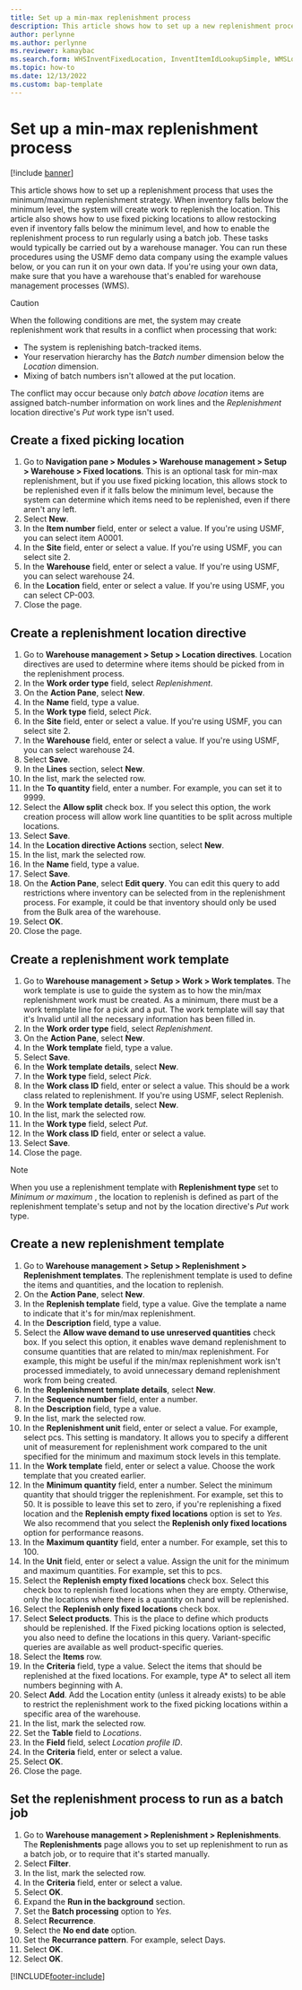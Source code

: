 ```yaml
---
title: Set up a min-max replenishment process
description: This article shows how to set up a new replenishment process that uses the minimum/maximum replenishment strategy. 
author: perlynne
ms.author: perlynne
ms.reviewer: kamaybac
ms.search.form: WHSInventFixedLocation, InventItemIdLookupSimple, WMSLocationIdLookup, WHSLocDirTable, InventLocationIdLookup, SysQueryForm, WHSWorkTemplateTable, WHSReplenishmentTemplates, UnitOfMeasureLookup, SysQueryTableLookUp, SysQueryFieldLookUp, SysRecurrence, WHSInventFixedLocation
ms.topic: how-to
ms.date: 12/13/2022
ms.custom: bap-template
---
```


# Set up a min-max replenishment process

[!include [banner](../../includes/banner.md)]

This article shows how to set up a replenishment process that uses the minimum/maximum replenishment strategy. When inventory falls below the minimum level, the system will create work to replenish the location. This article also shows how to use fixed picking locations to allow restocking even if inventory falls below the minimum level, and how to enable the replenishment process to run regularly using a batch job. These tasks would typically be carried out by a warehouse manager. You can run these procedures using the USMF demo data company using the example values below, or you can run it on your own data. If you're using your own data, make sure that you have a warehouse that's enabled for warehouse management processes (WMS).

> [!CAUTION]
> When the following conditions are met, the system may create replenishment work that results in a conflict when processing that work:
>
> - The system is replenishing batch-tracked items.
> - Your reservation hierarchy has the *Batch number* dimension below the *Location* dimension.
> - Mixing of batch numbers isn't allowed at the put location.
>
> The conflict may occur because only *batch above location* items are assigned batch-number information on work lines and the *Replenishment* location directive's *Put* work type isn't used.

## Create a fixed picking location

1. Go to **Navigation pane > Modules > Warehouse management > Setup > Warehouse > Fixed locations**. This is an optional task for min-max replenishment, but if you use fixed picking location, this allows stock to be replenished even if it falls below the minimum level, because the system can determine which items need to be replenished, even if there aren't any left.
2. Select **New**.
3. In the **Item number** field, enter or select a value. If you're using USMF, you can select item A0001.  
4. In the **Site** field, enter or select a value. If you're using USMF, you can select site 2.  
5. In the **Warehouse** field, enter or select a value. If you're using USMF, you can select warehouse 24.  
6. In the **Location** field, enter or select a value. If you're using USMF, you can select CP-003.  
7. Close the page.

## Create a replenishment location directive

1. Go to **Warehouse management > Setup > Location directives**. Location directives are used to determine where items should be picked from in the replenishment process.
2. In the **Work order type** field, select *Replenishment*.
3. On the **Action Pane**, select **New**.
4. In the **Name** field, type a value.
5. In the **Work type** field, select *Pick*.
6. In the **Site** field, enter or select a value. If you're using USMF, you can select site 2.  
7. In the **Warehouse** field, enter or select a value. If you're using USMF, you can select warehouse 24.  
8. Select **Save**.
9. In the **Lines** section, select **New**.
10. In the list, mark the selected row.
11. In the **To quantity** field, enter a number. For example, you can set it to 9999.  
12. Select the **Allow split** check box. If you select this option, the work creation process will allow work line quantities to be split across multiple locations.  
13. Select **Save**.
14. In the **Location directive Actions** section, select **New**.
15. In the list, mark the selected row.
16. In the **Name** field, type a value.
17. Select **Save**.
18. On the **Action Pane**, select **Edit query**. You can edit this query to add restrictions where inventory can be selected from in the replenishment process. For example, it could be that inventory should only be used from the Bulk area of the warehouse.
19. Select **OK**.
20. Close the page.

## Create a replenishment work template

1. Go to **Warehouse management > Setup > Work > Work templates**. The work template is use to guide the system as to how the min/max replenishment work must be created. As a minimum, there must be a work template line for a pick and a put. The work template will say that it's Invalid until all the necessary information has been filled in. 
2. In the **Work order type** field, select *Replenishment*.
3. On the **Action Pane**, select **New**.
4. In the **Work template** field, type a value.
5. Select **Save**.
6. In the **Work template details**, select **New**.
7. In the **Work type** field, select *Pick*.
8. In the **Work class ID** field, enter or select a value. This should be a work class related to replenishment. If you're using USMF, select Replenish.  
9. In the **Work template details**, select **New**.
10. In the list, mark the selected row.
11. In the **Work type** field, select *Put*.
12. In the **Work class ID** field, enter or select a value.
13. Select **Save**.
14. Close the page.

> [!NOTE]
> When you use a replenishment template with **Replenishment type** set to *Minimum or maximum* , the location to replenish is defined as part of the replenishment template's setup and not by the location directive's *Put* work type.

## Create a new replenishment template

1. Go to **Warehouse management > Setup > Replenishment > Replenishment templates**. The replenishment template is used to define the items and quantities, and the location to replenish.
2. On the **Action Pane**, select **New**.
3. In the **Replenish template** field, type a value. Give the template a name to indicate that it's for min/max replenishment.  
4. In the **Description** field, type a value.
5. Select the **Allow wave demand to use unreserved quantities** check box. If you select this option, it enables wave demand replenishment to consume quantities that are related to min/max replenishment. For example, this might be useful if the min/max replenishment work isn't processed immediately, to avoid unnecessary demand replenishment work from being created.
6. In the **Replenishment template details**, select **New**.
7. In the **Sequence number** field, enter a number.
8. In the **Description** field, type a value.
9. In the list, mark the selected row.
10. In the **Replenishment unit** field, enter or select a value. For example, select pcs. This setting is mandatory. It allows you to specify a different unit of measurement for replenishment work compared to the unit specified for the minimum and maximum stock levels in this template.
11. In the **Work template** field, enter or select a value. Choose the work template that you created earlier.  
12. In the **Minimum quantity** field, enter a number. Select the minimum quantity that should trigger the replenishment. For example, set this to 50. It is possible to leave this set to zero, if you're replenishing a fixed location and the **Replenish empty fixed locations** option is set to *Yes*. We also recommend that you select the **Replenish only fixed locations** option for performance reasons.
13. In the **Maximum quantity** field, enter a number. For example, set this to 100.  
14. In the **Unit** field, enter or select a value. Assign the unit for the minimum and maximum quantities. For example, set this to pcs.  
15. Select the **Replenish empty fixed locations** check box. Select this check box to replenish fixed locations when they are empty. Otherwise, only the locations where there is a quantity on hand will be replenished.
16. Select the **Replenish only fixed locations** check box.
17. Select **Select products**. This is the place to define which products should be replenished. If the Fixed picking locations option is selected, you also need to define the locations in this query. Variant-specific queries are available as well product-specific queries.
18. Select the **Items** row.
19. In the **Criteria** field, type a value. Select the items that should be replenished at the fixed locations. For example, type A* to select all item numbers beginning with A.
20. Select **Add**. Add the Location entity (unless it already exists) to be able to restrict the replenishment work to the fixed picking locations within a specific area of the warehouse.
21. In the list, mark the selected row.
22. Set the **Table** field to *Locations*.
23. In the **Field** field, select *Location profile ID*.
24. In the **Criteria** field, enter or select a value.
25. Select **OK**.
26. Close the page.

## Set the replenishment process to run as a batch job

1. Go to **Warehouse management > Replenishment > Replenishments**. The **Replenishments** page allows you to set up replenishment to run as a batch job, or to require that it's started manually.
2. Select **Filter**.
3. In the list, mark the selected row.
4. In the **Criteria** field, enter or select a value.
5. Select **OK**.
6. Expand the **Run in the background** section.
7. Set the **Batch processing** option to *Yes*.
8. Select **Recurrence**.
9. Select the **No end date** option.
10. Set the **Recurrance pattern**. For example, select Days.  
11. Select **OK**.
12. Select **OK**.

[!INCLUDE[footer-include](../../../includes/footer-banner.md)]